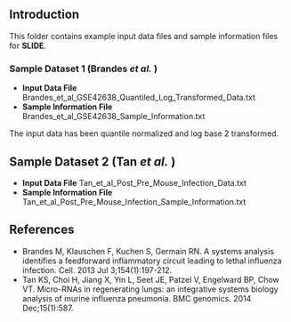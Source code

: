 ## Introduction

This folder contains example input data files and sample information files for **SLIDE**.  

### Sample Dataset 1  (Brandes _et_ _al._ )

* **Input Data File** Brandes_et_al_GSE42638_Quantiled_Log_Transformed_Data.txt
* **Sample Information File** Brandes_et_al_GSE42638_Sample_Information.txt

The input data has been quantile normalized and log base 2 transformed.

## Sample Dataset 2  (Tan _et_ _al._ )

* **Input Data File** Tan_et_al_Post_Pre_Mouse_Infection_Data.txt
* **Sample Information File** Tan_et_al_Post_Pre_Mouse_Infection_Sample_Information.txt

## References

* Brandes M, Klauschen F, Kuchen S, Germain RN. A systems analysis identifies a feedforward inflammatory circuit leading to lethal influenza infection. Cell. 2013 Jul 3;154(1):197-212.
* Tan KS, Choi H, Jiang X, Yin L, Seet JE, Patzel V, Engelward BP, Chow VT. Micro-RNAs in regenerating lungs: an integrative systems biology analysis of murine influenza pneumonia. BMC genomics. 2014 Dec;15(1):587.
